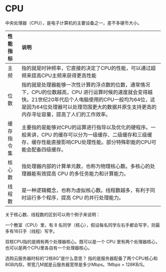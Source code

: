 # CPU

中央处理器（CPU），是电子计算机的主要设备之一，差不多硬币大小。

性能指标 | 说明
:-- | :--
主频|指的就是时钟频率，它直接的决定了CPU的性能，可以通过超频来提高CPU主频来获得更高性能
位数|指的就是处理器能够一次性计算的浮点数的位数，通常情况下，CPU的位数越高，CPU 进行运算时候的速度就会变得越快。21世纪20年代后个人电脑使用的CPU一般均为64位，这是因为64位处理器可以处理范围更大的数据并原生支持更高的内存寻址容量，提高了人们的工作效率。
缓存指令集|主要指的是能够对CPU的运算进行指导以及优化的硬程序。一般来讲，CPU 的缓存可以分为一级缓存、二级缓存和三级缓存，缓存性能直接影响CPU处理性能。部分特殊职能的CPU可能会配备四级缓存。
核心数|指处理器内部的计算单元数，也称为物理核心数。多核心的处理器能有效提高 CPU 的多任务能力和计算能力。
线程数|是一种逻辑概念，也称为虚拟核心数。线程数越多，有利于同时运行多个程序，提高 CPU 的并行处理能力。

关于核心数、线程数的区别可以用个例子来说明：

一个教室（CPU）里，有 8 名同学（核心），假设每名同学左右手都会写字，则最多有16只手（线程）写字。

双核CPU指的是拥有两个处理器核心。既可以是一个 CPU 里有两个处理器核心，也可以是两个CPU里各自有一个处理器核心。

选购云服务器时标的“2核8G”是什么意思？
指的是服务器配备了两个CPU核心和8GB内存。带宽几M就是云服务器宽带是多少Mbps。1Mbps = 128KB/S。
